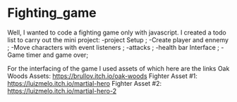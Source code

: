 # Fighting_game
Well, I wanted to code a fighting game only with javascript.
I created a todo list to carry out the mini project:
-project Setup ;
-Create player and ennemy ;
-Move characters with event listeners ;
-attacks ;
-health bar Interface ;
-Game timer and game over;

For the interfacing of the game I used assets of which here are the links
Oak Woods Assets: https://brullov.itch.io/oak-woods 
Fighter Asset #1: https://luizmelo.itch.io/martial-hero 
Fighter Asset #2: https://luizmelo.itch.io/martial-hero-2
